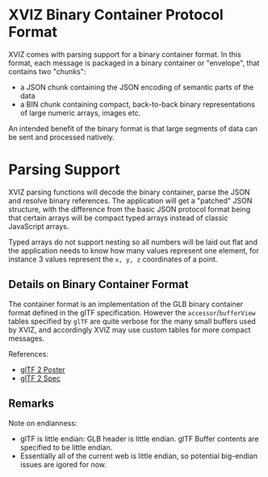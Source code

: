 # XVIZ Binary Container Protocol Format

XVIZ comes with parsing support for a binary container format. In this format, each message is
packaged in a binary container or "envelope", that contains two "chunks":

- a JSON chunk containing the JSON encoding of semantic parts of the data
- a BIN chunk containing compact, back-to-back binary representations of large numeric arrays,
  images etc.

An intended benefit of the binary format is that large segments of data can be sent and processed
natively.

# Parsing Support

XVIZ parsing functions will decode the binary container, parse the JSON and resolve binary
references. The application will get a "patched" JSON structure, with the difference from the basic
JSON protocol format being that certain arrays will be compact typed arrays instead of classic
JavaScript arrays.

Typed arrays do not support nesting so all numbers will be laid out flat and the application needs
to know how many values represent one element, for instance 3 values represent the `x, y, z`
coordinates of a point.

## Details on Binary Container Format

The container format is an implementation of the GLB binary container format defined in the glTF
specification. However the `accessor`/`bufferView` tables specified by `glTF` are quite verbose for
the many small buffers used by XVIZ, and accordingly XVIZ may use custom tables for more compact
messages.

References:

- [glTF 2 Poster](https://raw.githubusercontent.com/KhronosGroup/glTF/master/specification/2.0/figures/gltfOverview-2.0.0a.png)
- [glTF 2 Spec](https://github.com/KhronosGroup/glTF/tree/master/specification/2.0)

## Remarks

Note on endianness:

- glTF is little endian: GLB header is little endian. glTF Buffer contents are specified to be
  little endian.
- Essentially all of the current web is little endian, so potential big-endian issues are igored for
  now.
